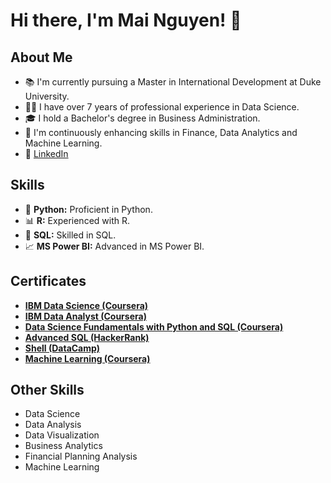 # Hi there, I'm Mai Nguyen! 👋

## About Me

- 📚 I'm currently pursuing a Master in International Development at Duke University.
- 👩‍💻 I have over 7 years of professional experience in Data Science.
- 🎓 I hold a Bachelor's degree in Business Administration.
- 🚀 I'm continuously enhancing skills in Finance, Data Analytics and Machine Learning.
- 🔗 [LinkedIn](https://www.linkedin.com/in/mai-nguyen-ab1165a6/)

## Skills

- 🐍 **Python:** Proficient in Python.
- 📊 **R:** Experienced with R.
- 💾 **SQL:** Skilled in SQL.
- 📈 **MS Power BI:** Advanced in MS Power BI.

## Certificates

- [**IBM Data Science (Coursera)**](https://www.coursera.org/account/accomplishments/specialization/certificate/NQGW6VTUEG6V)
- [**IBM Data Analyst (Coursera)**](https://www.coursera.org/account/accomplishments/specialization/certificate/RBT2H6RFBJ26)
- [**Data Science Fundamentals with Python and SQL (Coursera)**](https://www.coursera.org/account/accomplishments/specialization/certificate/AVN26NH4EJQY)
- [**Advanced SQL (HackerRank)**](https://www.hackerrank.com/certificates/8070fad2f721)
- [**Shell (DataCamp)**](https://www.datacamp.com/statement-of-accomplishment/course/c44c43a59c14321fb1979d504d1682e68d969312?raw=1)
- [**Machine Learning (Coursera)**](https://www.coursera.org/account/accomplishments/certificate/E68S7CPN7QEM)

## Other Skills

- Data Science
- Data Analysis
- Data Visualization
- Business Analytics
- Financial Planning Analysis
- Machine Learning
